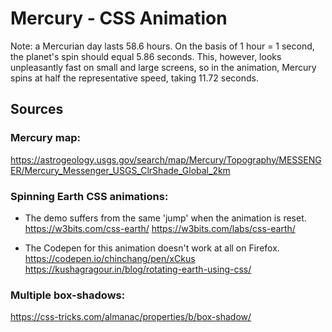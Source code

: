 # Mercury - CSS Animation

Note: a Mercurian day lasts 58.6 hours. On the basis of 1 hour = 1 second, the planet's spin should equal 5.86 seconds. This, however, looks unpleasantly fast on small and large screens, so in the animation, Mercury spins at half the representative speed, taking 11.72 seconds.

## Sources

### Mercury map:
https://astrogeology.usgs.gov/search/map/Mercury/Topography/MESSENGER/Mercury_Messenger_USGS_ClrShade_Global_2km

### Spinning Earth CSS animations:
* The demo suffers from the same 'jump' when the animation is reset.
https://w3bits.com/css-earth/
https://w3bits.com/labs/css-earth/


* The Codepen for this animation doesn't work at all on Firefox.
https://codepen.io/chinchang/pen/xCkus
https://kushagragour.in/blog/rotating-earth-using-css/



### Multiple box-shadows:
https://css-tricks.com/almanac/properties/b/box-shadow/

